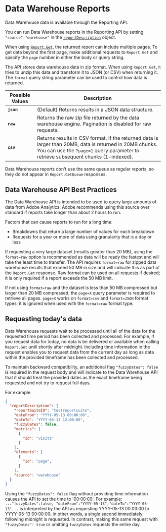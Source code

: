 # Data Warehouse Reports

Data Warehouse data is available through the Reporting API.

You can run Data Warehouse reports in the Reporting API by setting `"source":"warehouse"` In the [`reportDescription`](report-description/index.md) object.

When using [`Report.Get`](methods.md#get), the returned report can include multiple pages. To get data beyond the first page, make additional requests to `Report.Get` and specify the `page` number in either the body or query string.

The API stores data warehouse data in zip format. When using `Report.Get`, it tries to unzip this data and transform it to JSON (or CSV) when returning it. The `format` query string parameter can be used to control how data is returned.

Possible Values | Description
--- | ---
**`json`** | (Default) Returns results in a JSON data structure.
**`raw`**| Returns the raw zip file returned by the data warehouse engine. Pagination is disabled for raw requests.
**`csv`**  | Returns results in CSV format. If the returned data is larger than 20MB, data is returned in 20MB chunks. You can use the `?page=1` query parameter to retrieve subsequent chunks (1-indexed).

<InlineAlert variant="note" slots="text"/>

Data Warehouse reports don't use the same queue as regular reports, so they do not appear in `Report.GetQueue` responses.

## Data Warehouse API Best Practices

The Data Warehouse API is intended to be used to query large amounts of data from Adobe Analytics. Adobe recommends using this source over standard if reports take longer than about 2 hours to run.

Factors that can cause reports to run for a long time:

* Breakdowns that return a large number of values for each breakdown
* Requests for a year or more of data using granularity that is a day or less

If requesting a very large dataset (results greater than 20 MB), using the `format=raw` option is recommended as data will be ready the fastest and will take the least time to transfer. The API requires `format=raw` for zipped data warehouse results that exceed 50 MB in size and will indicate this as part of the `Report.Get` response. Raw format can be used on all requests if desired; it is only required if a report exceeds the 50 MB limit.

If not using `format=raw` and the dataset is less than 50 MB compressed but larger than 20 MB compressed, the `page=X` query parameter is required to retrieve all pages. `page=X` works on `format=csv` and `format=JSON` format types; it is ignored when used with the `format=raw` format type.

## Requesting today's data

Data Warehouse requests wait to be processed until all of the data for the requested time period has been collected and processed. For example, if you request data for today, no data is be delivered or available when calling `Report.Get` until shortly after midnight. Including time information in the request enables you to request data from the current day as long as data within the provided timeframe has been collected and processed.

To maintain backward compatibility, an additional flag `"fuzzyDates": false` is required in the request body and will indicate to the Data Warehouse API that it should treat the provided dates as the exact timeframe being requested and not try to request full days.

For example:

```json
{
  "reportDescription": {
    "reportSuiteID": "testreportsuite",
    "dateFrom": "YYYY-05-13 00:00:00",
    "dateTo": "YYYY-05-13 12:00:00",
    "fuzzyDates": false,
    "metrics": [
      {
        "id": "visits"
      }
    ],
    "elements": [
      {
        "id": "page",
      }
    ],
    "source": "warehouse"
  }
}
```

<InlineAlert variant="note" slots="text"/>

Using the `"fuzzyDates": false` flag without providing time information causes the API to set the time to '00:00:00'. For example: `..."fuzzyDates":false, "dateFrom":"YYYY-05-13","dateTo":"YYYY-05-13"...` is interpreted by the API as requesting YYYY-05-13 00:00:00 to YYYY-05-13 00:00:00. In other words, a single second immediately following midnight is requested. In contrast, making this same request with `"fuzzyDates": true` or omitting `fuzzyDates` requests the entire day.

